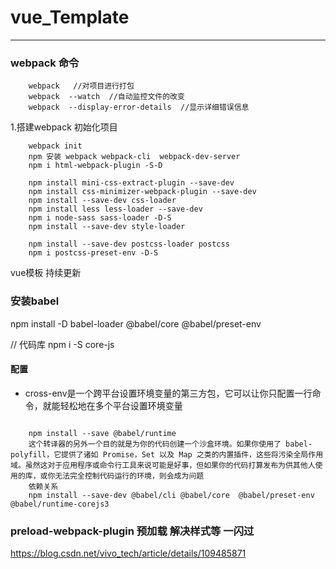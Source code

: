 # vue_Template
---
### webpack 命令

```
    webpack   //对项目进行打包
    webpack  --watch  //自动监控文件的改变
    webpack  --display-error-details  //显示详细错误信息
```
1.搭建webpack 初始化项目
```
    webpack init 
    npm 安装 webpack webpack-cli  webpack-dev-server
    npm i html-webpack-plugin -S-D

    npm install mini-css-extract-plugin --save-dev
    npm install css-minimizer-webpack-plugin --save-dev
    npm install --save-dev css-loader
    npm install less less-loader --save-dev
    npm i node-sass sass-loader -D-S
    npm install --save-dev style-loader
    
    npm install --save-dev postcss-loader postcss
    npm i postcss-preset-env -D-S

```
vue模板 持续更新


### 安装babel

npm install -D babel-loader @babel/core @babel/preset-env 

// 代码库
npm i -S core-js

#### 配置




- cross-env是一个跨平台设置环境变量的第三方包，它可以让你只配置一行命令，就能轻松地在多个平台设置环境变量


``` npm install --save-dev cross-env  
```

``` 
    npm install --save @babel/runtime 
    这个转译器的另外一个目的就是为你的代码创建一个沙盒环境。如果你使用了 babel-polyfill，它提供了诸如 Promise，Set 以及 Map 之类的内置插件，这些将污染全局作用域。虽然这对于应用程序或命令行工具来说可能是好事，但如果你的代码打算发布为供其他人使用的库，或你无法完全控制代码运行的环境，则会成为问题
    依赖关系
    npm install --save-dev @babel/cli @babel/core  @babel/preset-env @babel/runtime-corejs3

```


### preload-webpack-plugin 预加载  解决样式等 一闪过
https://blog.csdn.net/vivo_tech/article/details/109485871



